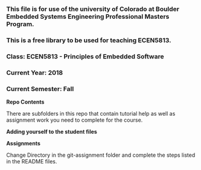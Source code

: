 ### This file is for use of the university of Colorado at Boulder Embedded Systems Engineering Professional Masters Program.

### This is a free library to be used for teaching ECEN5813. 

### Class:  ECEN5813 - Principles of Embedded Software
### Current Year: 2018
### Current Semester: Fall

**Repo Contents**

There are subfolders in this repo that contain tutorial help as well as assignment work you need to complete for the course.

**Adding yourself to the student files**

**Assignments**

Change Directory in the git-assignment folder and complete the steps listed in the README files. 

